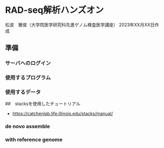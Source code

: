 # RAD-seq解析ハンズオン

松波　雅俊（大学院医学研究科先進ゲノム検査医学講座）
2023年XX月XX日作成

## 準備

### サーバへのログイン

### 使用するプログラム

### 使用するデータ


##　stacksを使用したチュートリアル

* https://catchenlab.life.illinois.edu/stacks/manual/

### de novo assemble


### with reference genome

